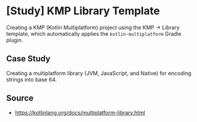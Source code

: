 # [Study] KMP Library Template
Creating a KMP (Kotlin Multiplatform) project using the KMP -> Library template, which automatically applies the `kotlin-multiplatform` Gradle plugin.

## Case Study
Creating a multiplatform library (JVM, JavaScript, and Native) for encoding strings into base 64.

## Source
- https://kotlinlang.org/docs/multiplatform-library.html